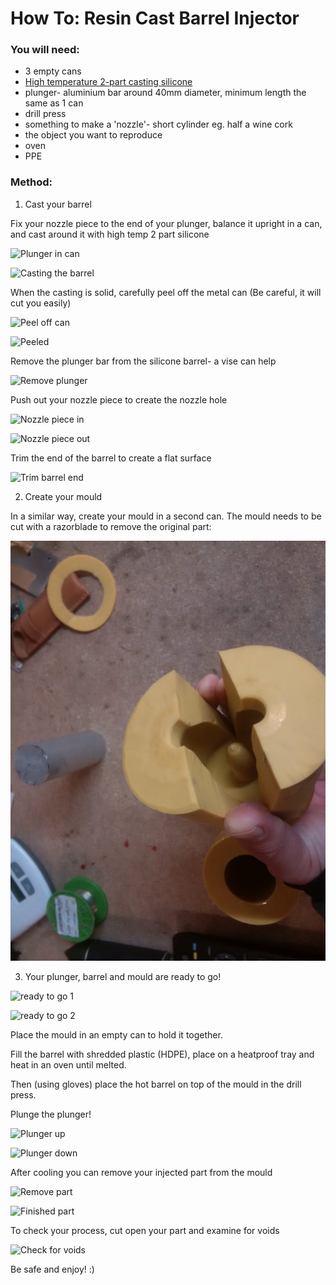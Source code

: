 # How To: Resin Cast Barrel Injector

### You will need:

- 3 empty cans
- [High temperature 2-part casting silicone](./s-l1600.jpg)
- plunger- aluminium bar around 40mm diameter, minimum length the same as 1 can
- drill press
- something to make a 'nozzle'- short cylinder eg. half a wine cork
- the object you want to reproduce
- oven
- PPE


### Method:

1. Cast your barrel

Fix your nozzle piece to the end of your plunger, balance it upright in a can, and cast around it with high temp 2 part silicone

![Plunger in can](./IMG-20200420-WA0021.jpg)

![Casting the barrel](./IMG-20200420-WA0022.jpg)

When the casting is solid, carefully peel off the metal can (Be careful, it will cut you easily)

![Peel off can](./IMG-20200420-WA0020.jpg)

![Peeled](./IMG-20200420-WA0019.jpg)

Remove the plunger bar from the silicone barrel- a vise can help

![Remove plunger](./IMG-20200420-WA0017.jpg)

Push out your nozzle piece to create the nozzle hole

![Nozzle piece in](./IMG-20200420-WA0018.jpg)

![Nozzle piece out](./IMG-20200420-WA0015.jpg)

Trim the end of the barrel to create a flat surface

![Trim barrel end](./IMG-20200420-WA0014.jpg)

2. Create your mould

In a similar way, create your mould in a second can. The mould needs to be cut with a razorblade to remove the original part:

![mould cut](./z1000000.jpg)

3. Your plunger, barrel and mould are ready to go!

![ready to go 1](./IMG-20200420-WA0013.jpg)

![ready to go 2](./IMG-20200420-WA0012.jpg)

Place the mould in an empty can to hold it together.

Fill the barrel with shredded plastic (HDPE), place on a heatproof tray and heat in an oven until melted.

Then (using gloves) place the hot barrel on top of the mould in the drill press.

Plunge the plunger!

![Plunger up](./IMG-20200420-WA0009.jpg)

![Plunger down](./IMG-20200420-WA0007.jpg)

After cooling you can remove your injected part from the mould

![Remove part](./IMG-20200420-WA0005.jpg)

![Finished part](./IMG-20200420-WA0000.jpg)

To check your process, cut open your part and examine for voids

![Check for voids](./IMG-20200420-WA0001.jpg)

Be safe and enjoy! :)

